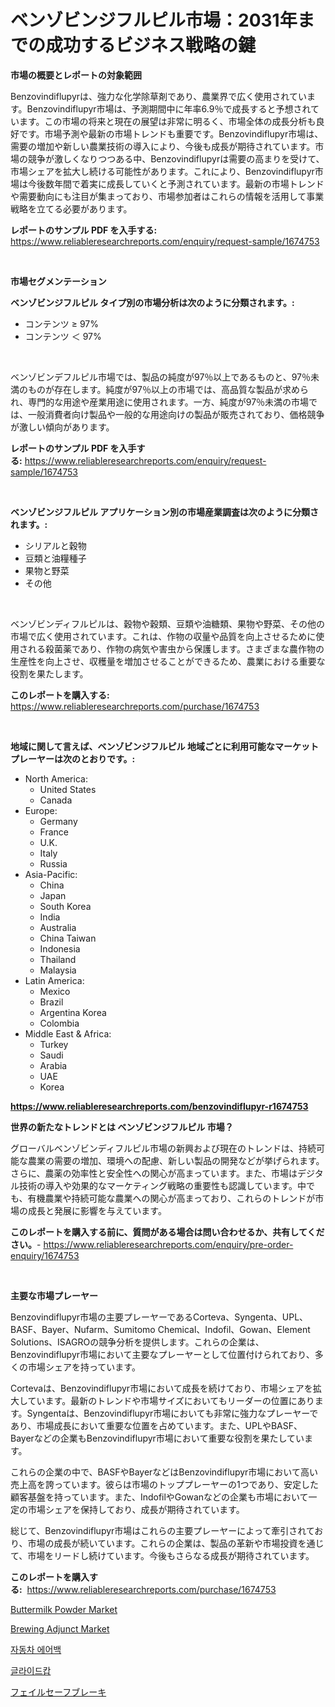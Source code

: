 <p><h1>ベンゾビンジフルピル市場：2031年までの成功するビジネス戦略の鍵</h1></p><p><strong>市場の概要とレポートの対象範囲</strong></p>
<p><p>Benzovindiflupyrは、強力な化学除草剤であり、農業界で広く使用されています。Benzovindiflupyr市場は、予測期間中に年率6.9％で成長すると予想されています。この市場の将来と現在の展望は非常に明るく、市場全体の成長分析も良好です。市場予測や最新の市場トレンドも重要です。Benzovindiflupyr市場は、需要の増加や新しい農業技術の導入により、今後も成長が期待されています。市場の競争が激しくなりつつある中、Benzovindiflupyrは需要の高まりを受けて、市場シェアを拡大し続ける可能性があります。これにより、Benzovindiflupyr市場は今後数年間で着実に成長していくと予測されています。最新の市場トレンドや需要動向にも注目が集まっており、市場参加者はこれらの情報を活用して事業戦略を立てる必要があります。</p></p>
<p><strong>レポートのサンプル PDF を入手する:</strong> <a href="https://www.reliableresearchreports.com/enquiry/request-sample/1674753">https://www.reliableresearchreports.com/enquiry/request-sample/1674753</a></p>
<p>&nbsp;</p>
<p><strong>市場セグメンテーション</strong></p>
<p><strong>ベンゾビンジフルピル タイプ別の市場分析は次のように分類されます。:</strong></p>
<p><ul><li>コンテンツ ≥ 97%</li><li>コンテンツ ＜ 97%</li></ul></p>
<p>&nbsp;</p>
<p><p>ベンゾビンデフルピル市場では、製品の純度が97％以上であるものと、97％未満のものが存在します。純度が97％以上の市場では、高品質な製品が求められ、専門的な用途や産業用途に使用されます。一方、純度が97％未満の市場では、一般消費者向け製品や一般的な用途向けの製品が販売されており、価格競争が激しい傾向があります。</p></p>
<p><strong>レポートのサンプル PDF を入手する:</strong>&nbsp;<a href="https://www.reliableresearchreports.com/enquiry/request-sample/1674753">https://www.reliableresearchreports.com/enquiry/request-sample/1674753</a></p>
<p>&nbsp;</p>
<p><strong> ベンゾビンジフルピル アプリケーション別の市場産業調査は次のように分類されます。:</strong></p>
<p><ul><li>シリアルと穀物</li><li>豆類と油糧種子</li><li>果物と野菜</li><li>その他</li></ul></p>
<p>&nbsp;</p>
<p><p>ベンゾビンディフルピルは、穀物や穀類、豆類や油糖類、果物や野菜、その他の市場で広く使用されています。これは、作物の収量や品質を向上させるために使用される殺菌薬であり、作物の病気や害虫から保護します。さまざまな農作物の生産性を向上させ、収穫量を増加させることができるため、農業における重要な役割を果たします。</p></p>
<p><strong>このレポートを購入する:</strong>&nbsp; <a href="https://www.reliableresearchreports.com/purchase/1674753">https://www.reliableresearchreports.com/purchase/1674753</a></p>
<p>&nbsp;</p>
<p><strong>地域に関して言えば、ベンゾビンジフルピル 地域ごとに利用可能なマーケットプレーヤーは次のとおりです。:</strong></p>
<p><ul>
    <li>
        North America:
        <ul>
            <li>United States</li>
            <li>Canada</li>
        </ul>
    </li>
    <li>
        Europe:
        <ul>
            <li>Germany</li>
            <li>France</li>
            <li>U.K.</li>
            <li>Italy</li>
            <li>Russia</li>
        </ul>
    </li>
    <li>
        Asia-Pacific:
        <ul>
            <li>China</li>
            <li>Japan</li>
            <li>South Korea</li>
            <li>India</li>
            <li>Australia</li>
            <li>China Taiwan</li>
            <li>Indonesia</li>
            <li>Thailand</li>
            <li>Malaysia</li>
        </ul>
    </li>
    <li>
        Latin America:
        <ul>
            <li>Mexico</li>
            <li>Brazil</li>
            <li>Argentina Korea</li>
            <li>Colombia</li>
        </ul>
    </li>
    <li>
        Middle East & Africa:
        <ul>
            <li>Turkey</li>
            <li>Saudi</li>
            <li>Arabia</li>
            <li>UAE</li>
            <li>Korea</li>
        </ul>
    </li>
    </ul></p>
<p><strong><a href="https://www.reliableresearchreports.com/benzovindiflupyr-r1674753">https://www.reliableresearchreports.com/benzovindiflupyr-r1674753</a></strong>&nbsp;</p>
<p><strong>世界の新たなトレンドとは ベンゾビンジフルピル 市場？</strong></p>
<p><p>グローバルベンゾビンディフルピル市場の新興および現在のトレンドは、持続可能な農業の需要の増加、環境への配慮、新しい製品の開発などが挙げられます。さらに、農薬の効率性と安全性への関心が高まっています。また、市場はデジタル技術の導入や効果的なマーケティング戦略の重要性も認識しています。中でも、有機農業や持続可能な農業への関心が高まっており、これらのトレンドが市場の成長と発展に影響を与えています。</p></p>
<p><strong>このレポートを購入する前に、質問がある場合は問い合わせるか、共有してください。</strong>- <a href="https://www.reliableresearchreports.com/enquiry/pre-order-enquiry/1674753">https://www.reliableresearchreports.com/enquiry/pre-order-enquiry/1674753</a></p>
<p>&nbsp;</p>
<p><strong>主要な市場プレーヤー</strong></p>
<p><p>Benzovindiflupyr市場の主要プレーヤーであるCorteva、Syngenta、UPL、BASF、Bayer、Nufarm、Sumitomo Chemical、Indofil、Gowan、Element Solutions、ISAGROの競争分析を提供します。これらの企業は、Benzovindiflupyr市場において主要なプレーヤーとして位置付けられており、多くの市場シェアを持っています。</p><p>Cortevaは、Benzovindiflupyr市場において成長を続けており、市場シェアを拡大しています。最新のトレンドや市場サイズにおいてもリーダーの位置にあります。Syngentaは、Benzovindiflupyr市場においても非常に強力なプレーヤーであり、市場成長において重要な位置を占めています。また、UPLやBASF、Bayerなどの企業もBenzovindiflupyr市場において重要な役割を果たしています。</p><p>これらの企業の中で、BASFやBayerなどはBenzovindiflupyr市場において高い売上高を誇っています。彼らは市場のトッププレーヤーの1つであり、安定した顧客基盤を持っています。また、IndofilやGowanなどの企業も市場において一定の市場シェアを保持しており、成長が期待されています。</p><p>総じて、Benzovindiflupyr市場はこれらの主要プレーヤーによって牽引されており、市場の成長が続いています。これらの企業は、製品の革新や市場投資を通じて、市場をリードし続けています。今後もさらなる成長が期待されています。</p></p>
<p><strong>このレポートを購入する:</strong>&nbsp;&nbsp;<a href="https://www.reliableresearchreports.com/purchase/1674753">https://www.reliableresearchreports.com/purchase/1674753</a></p>
<p><p><a href="https://github.com/PeterParrish5/Market-Research-Report-List-4/blob/main/buttermilk-powder-market.md">Buttermilk Powder Market</a></p><p><a href="https://github.com/Whitneyboyettebo9kiw7yr13/Market-Research-Report-List-2/blob/main/brewing-adjunct-market.md">Brewing Adjunct Market</a></p><p><a href="https://github.com/fernandotryO5lson96765/Market-Research-Report-List-1/blob/main/326682117326.md">자동차 에어백</a></p><p><a href="https://medium.com/@jodyomenick905/%EB%94%94%EC%BD%94%EB%94%A9-%EA%B8%80%EB%A6%AC%EB%93%9C%EC%BA%85-%EC%8B%9C%EC%9E%A5-%EB%A9%94%ED%8A%B8%EB%A6%AD%EC%8A%A4-%EC%8B%9C%EC%9E%A5-%EC%A0%90%EC%9C%A0%EC%9C%A8-%ED%8A%B8%EB%A0%8C%EB%93%9C-%EB%B0%8F-%EC%84%B1%EC%9E%A5-%EC%96%91%EC%83%81-bd080c6cec55">글라이드캅</a></p><p><a href="https://medium.com/@barrymundy88/%E3%83%95%E3%82%A7%E3%82%A4%E3%83%AB%E3%82%BB%E3%83%BC%E3%83%95-%E3%83%96%E3%83%AC%E3%83%BC%E3%82%AD%E5%B8%82%E5%A0%B4%E8%A6%8F%E6%A8%A1-%E5%B8%82%E5%A0%B4%E5%B1%95%E6%9C%9B%E3%81%A8%E5%B8%82%E5%A0%B4%E4%BA%88%E6%B8%AC-2024%E5%B9%B4%E3%81%8B%E3%82%892031%E5%B9%B4%E3%81%BE%E3%81%A7-67a26aed0783">フェイルセーフブレーキ</a></p></p>